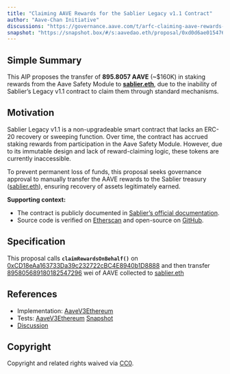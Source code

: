 ```yaml
---
title: "Claiming AAVE Rewards for the Sablier Legacy v1.1 Contract"
author: "Aave-Chan Initiative"
discussions: "https://governance.aave.com/t/arfc-claiming-aave-rewards-for-the-sablier-legacy-v1-1-contract/21975"
snapshot: "https://snapshot.box/#/s:aavedao.eth/proposal/0xd0d6ae015476ab371ea10e68ce270af05f45ec4ebcb105a8d573f606277956e1"
---
```


## Simple Summary

This AIP proposes the transfer of **895.8057 AAVE** (~$160K) in staking rewards from the Aave Safety Module to **[sablier.eth](https://etherscan.io/address/0x5cE95bff1297dADBDcF9929a10Bd02BDfab0DCC6)**, due to the inability of Sablier’s Legacy v1.1 contract to claim them through standard mechanisms.

## Motivation

Sablier Legacy v1.1 is a non-upgradeable smart contract that lacks an ERC-20 recovery or sweeping function. Over time, the contract has accrued staking rewards from participation in the Aave Safety Module. However, due to its immutable design and lack of reward-claiming logic, these tokens are currently inaccessible.

To prevent permanent loss of funds, this proposal seeks governance approval to manually transfer the AAVE rewards to the Sablier treasury ([sablier.eth](https://etherscan.io/address/0x5cE95bff1297dADBDcF9929a10Bd02BDfab0DCC6)), ensuring recovery of assets legitimately earned.

**Supporting context:**

- The contract is publicly documented in [Sablier’s official documentation](https://docs.sablier.com/guides/legacy/deployments).
- Source code is verified on [Etherscan](https://etherscan.io/address/0xCD18eAa163733Da39c232722cBC4E8940b1D8888) and open-source on [GitHub](https://github.com/sablier-labs/legacy-contracts/blob/%40sablier/protocol%401.1.0/packages/protocol/contracts/Sablier.sol).

## Specification

This proposal calls **`claimRewardsOnBehalf()`** on [0xCD18eAa163733Da39c232722cBC4E8940b1D8888](https://etherscan.io/address/0xCD18eAa163733Da39c232722cBC4E8940b1D8888) and then transfer [895805689180182547296](https://etherscan.io/unitconverter?wei=895805689180182547296) wei of AAVE collected to [sablier.eth](https://etherscan.io/address/0x5cE95bff1297dADBDcF9929a10Bd02BDfab0DCC6)

## References

- Implementation: [AaveV3Ethereum](https://github.com/bgd-labs/aave-proposals-v3/blob/e81fcc3ab33ca3a64ca7163e16c87f3e30577f4c/src/20250728_AaveV3Ethereum_ClaimingAAVERewardsForTheSablierLegacyV11Contract/AaveV3Ethereum_ClaimingAAVERewardsForTheSablierLegacyV11Contract_20250728.sol)
- Tests: [AaveV3Ethereum](https://github.com/bgd-labs/aave-proposals-v3/blob/e81fcc3ab33ca3a64ca7163e16c87f3e30577f4c/src/20250728_AaveV3Ethereum_ClaimingAAVERewardsForTheSablierLegacyV11Contract/AaveV3Ethereum_ClaimingAAVERewardsForTheSablierLegacyV11Contract_20250728.t.sol)
  [Snapshot](https://snapshot.box/#/s:aavedao.eth/proposal/0xd0d6ae015476ab371ea10e68ce270af05f45ec4ebcb105a8d573f606277956e1)
- [Discussion](https://governance.aave.com/t/arfc-claiming-aave-rewards-for-the-sablier-legacy-v1-1-contract/21975)

## Copyright

Copyright and related rights waived via [CC0](https://creativecommons.org/publicdomain/zero/1.0/).
